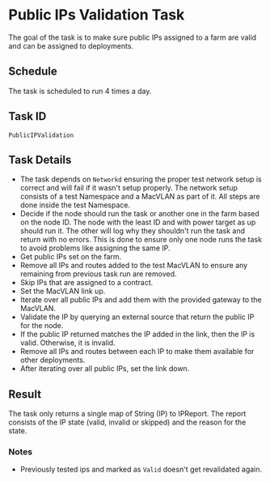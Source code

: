 # Public IPs Validation Task

The goal of the task is to make sure public IPs assigned to a farm are valid and can be assigned to deployments.

## Schedule

The task is scheduled to run 4 times a day.

## Task ID

`PublicIPValidation`

## Task Details

- The task depends on `Networkd` ensuring the proper test network setup is correct and will fail if it wasn't setup properly. The network setup consists of a test Namespace and a MacVLAN as part of it. All steps are done inside the test Namespace.
- Decide if the node should run the task or another one in the farm based on the node ID. The node with the least ID and with power target as up should run it. The other will log why they shouldn't run the task and return with no errors. This is done to ensure only one node runs the task to avoid problems like assigning the same IP.
- Get public IPs set on the farm.
- Remove all IPs and routes added to the test MacVLAN to ensure any remaining from previous task run are removed.
- Skip IPs that are assigned to a contract.
- Set the MacVLAN link up.
- Iterate over all public IPs and add them with the provided gateway to the MacVLAN.
- Validate the IP by querying an external source that return the public IP for the node.
- If the public IP returned matches the IP added in the link, then the IP is valid. Otherwise, it is invalid.
- Remove all IPs and routes between each IP to make them available for other deployments.
- After iterating over all public IPs, set the link down.

## Result

The task only returns a single map of String (IP) to IPReport. The report consists of the IP state (valid, invalid or skipped) and the reason for the state.

### Notes
- Previously tested ips and marked as `Valid` doesn't get revalidated again.